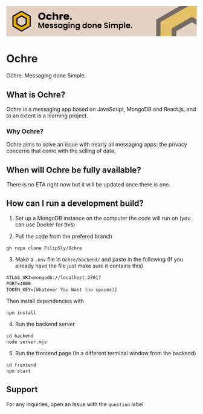 ![Ochre Banner](https://github.com/FilipSly/Ochre/blob/DevBuild-1/banner.png?raw=true)
# Ochre
 Ochre. Messaging done Simple.

## What is Ochre?
 Ochre is a messaging app based on JavaScript, MongoDB and React.js, and to an extent is a learning project.

### Why Ochre?
 Ochre aims to solve an issue with nearly all messaging apps: the privacy concerns that come with the selling of data.

## When will Ochre be fully available?
 There is no ETA right now but it will be updated once there is one.

## How can I run a development build?
1. Set up a MongoDB instance on the computer the code will run on (you can use Docker for this)

2. Pull the code from the prefered branch
```
gh repo clone FilipSly/Ochre
```
3. Make a `.env` file in `Ochre/backend/` and paste in the following (If you already have the file just make sure it contains this)
```
ATLAS_URI=mongodb://localhost:27017
PORT=4000
TOKEN_KEY=[Whatever You Want (no spaces)]
```


Then install dependencies with 
```
npm install
```

4. Run the backend server
```
cd backend
node server.mjs
```

5. Run the frontend page (In a different terminal window from the backend)
```
cd frontend
npm start
```

## Support
For any inquiries, open an Issue with the `question` label